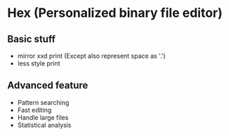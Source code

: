 # Hex (Personalized binary file editor)

## Basic stuff
- mirror xxd print (Except also represent space as '.')
- less style print

## Advanced feature
- Pattern searching
- Fast editing
- Handle large files
- Statistical analysis
